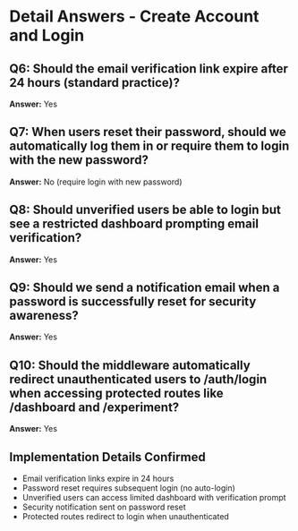 # Detail Answers - Create Account and Login

## Q6: Should the email verification link expire after 24 hours (standard practice)?

**Answer:** Yes

## Q7: When users reset their password, should we automatically log them in or require them to login with the new password?

**Answer:** No (require login with new password)

## Q8: Should unverified users be able to login but see a restricted dashboard prompting email verification?

**Answer:** Yes

## Q9: Should we send a notification email when a password is successfully reset for security awareness?

**Answer:** Yes

## Q10: Should the middleware automatically redirect unauthenticated users to /auth/login when accessing protected routes like /dashboard and /experiment?

**Answer:** Yes

## Implementation Details Confirmed

- Email verification links expire in 24 hours
- Password reset requires subsequent login (no auto-login)
- Unverified users can access limited dashboard with verification prompt
- Security notification sent on password reset
- Protected routes redirect to login when unauthenticated
